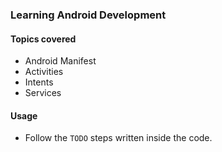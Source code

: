 ### Learning Android Development

#### Topics covered
- Android Manifest
- Activities
- Intents
- Services

#### Usage
- Follow the `TODO` steps written inside the code. 